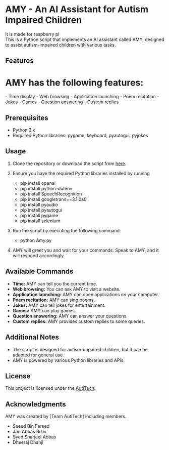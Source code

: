 
 
# AMY - An AI Assistant for Autism Impaired Children
It is made for raspberry pi <br>
This is a Python script that implements an AI assistant called AMY, designed to assist autism-impaired children with various tasks.

## Features

<h1 style = color: #f00;>AMY has the following features:</h1>
- Time display
- Web browsing
- Application launching
- Poem recitation
- Jokes
- Games
- Question answering
- Custom replies

## Prerequisites

- Python 3.x
- Required Python libraries: pygame, keyboard, pyautogui, pyjokes

## Usage

1. Clone the repository or download the script from [here](https://github.com/Kingkhansk/AmyBot.git).
2. Ensure you have the required Python libraries installed by running
   - pip install openai
   - pip install python-dotenv
   - pip install SpeechRecognition
   - pip install googletrans==3.1.0a0
   - pip install pyaudio
   - pip install pyautogui
   - pip install pygame
   - pip install selenium

3. Run the script by executing the following command:
   - python Amy.py
   

4. AMY will greet you and wait for your commands. Speak to AMY, and it will respond accordingly.

## Available Commands

- **Time:** AMY can tell you the current time.
- **Web browsing:** You can ask AMY to visit a website.
- **Application launching:** AMY can open applications on your computer.
- **Poem recitation:** AMY can sing poems.
- **Jokes:** AMY can tell jokes for entertainment.
- **Games:** AMY can play games.
- **Question answering:** AMY can answer your questions.
- **Custom replies:** AMY provides custom replies to some queries.

## Additional Notes

- The script is designed for autism-impaired children, but it can be adapted for general use.
- AMY is powered by various Python libraries and APIs.

## License

This project is licensed under the [AutiTech](LICENSE).

## Acknowledgments

AMY was created by [Team AutiTech] including members.
  - Saeed Bin Fareed
  - Jari Abbas Rizvi
  - Syed Sharjeel Abbas
  - Dheeraj Dhanji

